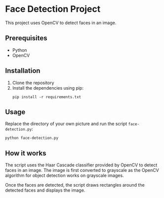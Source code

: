 # Face Detection Project

This project uses OpenCV to detect faces in an image.

## Prerequisites

- Python
- OpenCV

## Installation

1. Clone the repository
2. Install the dependencies using pip:
   ```
   pip install -r requirements.txt
   ```

## Usage

Replace the directory of your own picture and run the script `face-detection.py`:
```
python face-detection.py
```

## How it works

The script uses the Haar Cascade classifier provided by OpenCV to detect faces in an image. The image is first converted to grayscale as the OpenCV algorithm for object detection works on grayscale images.

Once the faces are detected, the script draws rectangles around the detected faces and displays the image.

